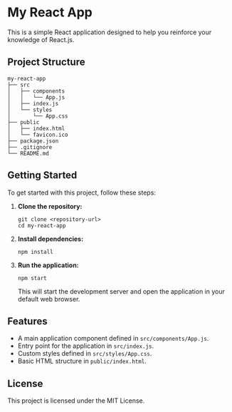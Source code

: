 # My React App

This is a simple React application designed to help you reinforce your knowledge of React.js.

## Project Structure

```
my-react-app
├── src
│   ├── components
│   │   └── App.js
│   ├── index.js
│   └── styles
│       └── App.css
├── public
│   ├── index.html
│   └── favicon.ico
├── package.json
├── .gitignore
└── README.md
```

## Getting Started

To get started with this project, follow these steps:

1. **Clone the repository:**
   ```
   git clone <repository-url>
   cd my-react-app
   ```

2. **Install dependencies:**
   ```
   npm install
   ```

3. **Run the application:**
   ```
   npm start
   ```

   This will start the development server and open the application in your default web browser.

## Features

- A main application component defined in `src/components/App.js`.
- Entry point for the application in `src/index.js`.
- Custom styles defined in `src/styles/App.css`.
- Basic HTML structure in `public/index.html`.

## License

This project is licensed under the MIT License.